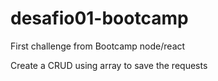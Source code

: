 # desafio01-bootcamp
First challenge from Bootcamp node/react

Create a CRUD using array to save the requests

